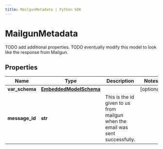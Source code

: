 ```yaml
---
title: MailgunMetadata | Python SDK
---
```


# MailgunMetadata

TODO add additional properties. TODO eventually modify this model to look like the response from Mailgun.

## Properties

Name | Type | Description | Notes
------------ | ------------- | ------------- | -------------
**var_schema** | [**EmbeddedModelSchema**](EmbeddedModelSchema) |  | [optional] 
**message_id** | **str** | This is the id given to us from mailgun when the email was sent successfully. | 


